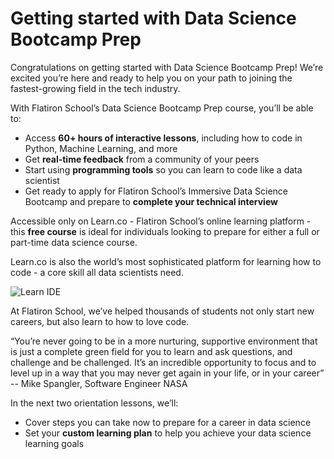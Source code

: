 # Getting started with Data Science Bootcamp Prep

Congratulations on getting started with Data Science Bootcamp Prep! We’re excited you’re here and ready to help you on your path to joining the fastest-growing field in the tech industry.

With Flatiron School’s Data Science Bootcamp Prep course, you’ll be able to:

- Access **60+ hours of interactive lessons**, including how to code in Python, Machine Learning, and more
- Get **real-time feedback** from a community of your peers
- Start using **programming tools** so you can learn to code like a data scientist
- Get ready to apply for Flatiron School’s Immersive Data Science Bootcamp and prepare to **complete your technical interview** 

Accessible only on Learn.co - Flatiron School’s online learning platform - this **free course** is ideal for individuals looking to prepare for either a full or part-time data science course. 

Learn.co is also the world’s most sophisticated platform for learning how to code - a core skill all data scientists need.

![Learn IDE](https://s3-us-west-2.amazonaws.com/curriculum-content/mobile-orientation/IDE.gif)

At Flatiron School, we’ve helped thousands of students not only start new careers, but also learn to how to love code.

“You’re never going to be in a more nurturing, supportive environment that is just a complete green field for you to learn and ask questions, and challenge and be challenged. It’s an incredible opportunity to focus and to level up in a way that you may never get again in your life, or in your career” -- Mike Spangler, Software Engineer NASA

In the next two orientation lessons, we’ll:
- Cover steps you can take now to prepare for a career in data science
- Set your **custom learning plan** to help you achieve your data science learning goals 



